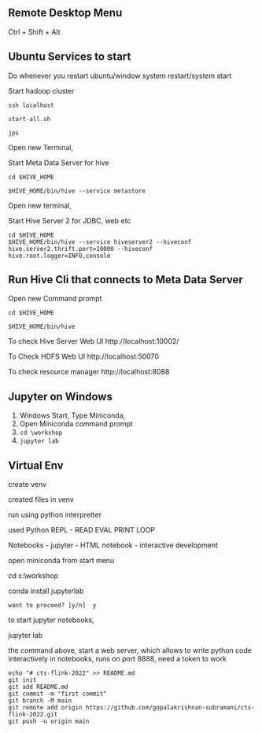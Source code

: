 ## Remote Desktop Menu

Ctrl + Shift + Alt

## Ubuntu Services to start

Do whenever you restart ubuntu/window system restart/system start

Start hadoop cluster

```
ssh localhost

start-all.sh

jps 
```

Open new Terminal,

Start Meta Data Server for hive

```
cd $HIVE_HOME 

$HIVE_HOME/bin/hive --service metastore
```

Open new terminal, 

Start Hive Server 2 for JDBC, web etc

```
cd $HIVE_HOME
$HIVE_HOME/bin/hive --service hiveserver2 --hiveconf hive.server2.thrift.port=10000 --hiveconf hive.root.logger=INFO,console
```


## Run Hive Cli that connects to Meta Data Server

Open new Command prompt

```
cd $HIVE_HOME
```


```
$HIVE_HOME/bin/hive

```

To check Hive Server Web UI http://localhost:10002/

To Check HDFS Web UI http://localhost:50070

To check resource manager http://localhost:8088

## Jupyter on Windows

1. Windows Start, Type Miniconda, 
2. Open Miniconda command prompt
3. `cd \workshop`
4. `jupyter lab`



## Virtual Env


create venv

created files in venv 

run using python interpretter

used Python REPL -  READ EVAL PRINT LOOP

Notebooks - jupyter  - HTML notebook - interactive development

open miniconda from start menu

cd c:\workshop


conda install jupyterlab

    want to proceed? [y/n]  y

to start jupyter notebooks,

jupyter lab

the command above, start  a web server, which allows to write python code 
interactively in notebooks, runs on port 8888, need a token to work


```
echo "# cts-flink-2022" >> README.md
git init
git add README.md
git commit -m "first commit"
git branch -M main
git remote add origin https://github.com/gopalakrishnan-subramani/cts-flink-2022.git
git push -u origin main
```
